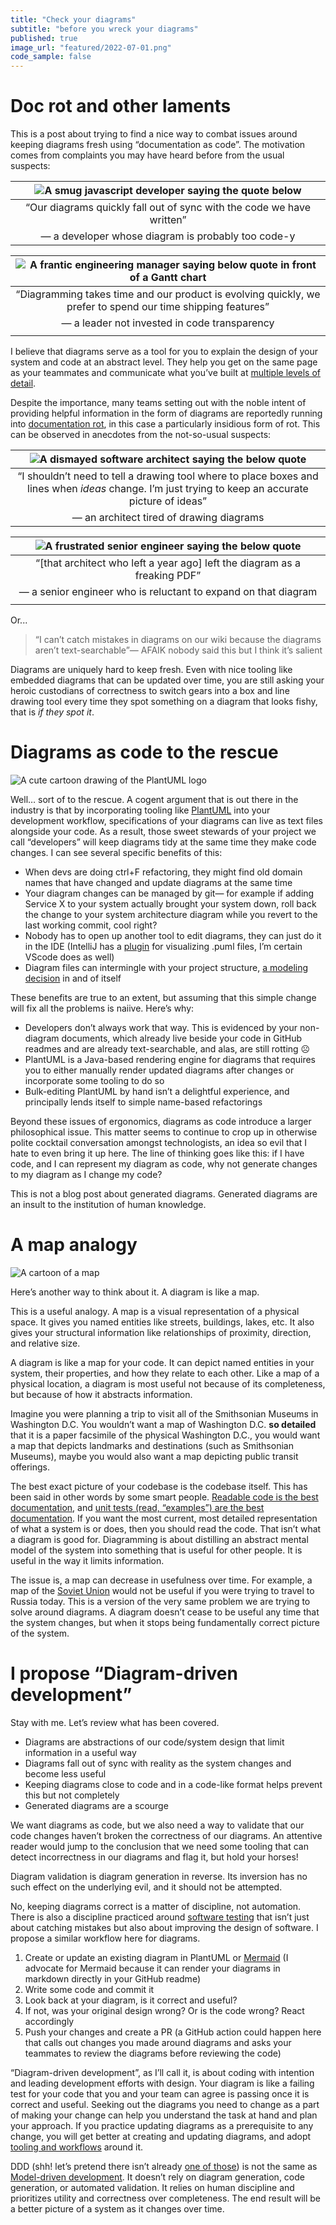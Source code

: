 ```yaml
---
title: "Check your diagrams"
subtitle: "before you wreck your diagrams"
published: true
image_url: "featured/2022-07-01.png"
code_sample: false
---
```


# Doc rot and other laments

This is a post about trying to find a nice way to combat issues around keeping diagrams fresh using “documentation as code”. The motivation comes from complaints you may have heard before from the usual suspects:

| ![A smug javascript developer saying the quote below](/assets/images/posts/2022-07-01/1.png) |
|:--:|
| “Our diagrams quickly fall out of sync with the code we have written” |
| — a developer whose diagram is probably too code-y |

| ![A frantic engineering manager saying below quote in front of a Gantt chart](/assets/images/posts/2022-07-01/2.png) |
|:--:|
| “Diagramming takes time and our product is evolving quickly, we prefer to spend our time shipping features”
| — a leader not invested in code transparency |
| | 

I believe that diagrams serve as a tool for you to explain the design of your system and code at an abstract level. They help you get on the same page as your teammates and communicate what you’ve built at [multiple levels of detail](https://c4model.com/).

Despite the importance, many teams setting out with the noble intent of providing helpful information in the form of diagrams are reportedly running into [documentation rot](https://remotejavadev.com/documentation-rot/), in this case a particularly insidious form of rot. This can be observed in anecdotes from the not-so-usual suspects:

| ![A dismayed software architect saying the below quote](/assets/images/posts/2022-07-01/3.png) |
|:--:|
| “I shouldn’t need to tell a drawing tool where to place boxes and lines when *ideas* change. I’m just trying to keep an accurate picture of ideas”
| — an architect tired of drawing diagrams |

| ![A frustrated senior engineer saying the below quote](/assets/images/posts/2022-07-01/4.png) |
|:--:|
| “[that architect who left a year ago] left the diagram as a freaking PDF” |
| — a senior engineer who is reluctant to expand on that diagram |
| |

Or...
> “I can’t catch mistakes in diagrams on our wiki because the diagrams aren’t text-searchable”— AFAIK nobody said this but I think it’s salient

Diagrams are uniquely hard to keep fresh. Even with nice tooling like embedded diagrams that can be updated over time, you are still asking your heroic custodians of correctness to switch gears into a box and line drawing tool every time they spot something on a diagram that looks fishy, that is *if they spot it*.

# Diagrams as code to the rescue

![A cute cartoon drawing of the PlantUML logo](/assets/images/posts/2022-07-01/6.png)

Well… sort of to the rescue. A cogent argument that is out there in the industry is that by incorporating tooling like [PlantUML](https://plantuml.com/) into your development workflow, specifications of your diagrams can live as text files alongside your code. As a result, those sweet stewards of your project we call “developers” will keep diagrams tidy at the same time they make code changes. I can see several specific benefits of this:

- When devs are doing ctrl+F refactoring, they might find old domain names that have changed and update diagrams at the same time
- Your diagram changes can be managed by git— for example if adding Service X to your system actually brought your system down, roll back the change to your system architecture diagram while you revert to the last working commit, cool right?
- Nobody has to open up another tool to edit diagrams, they can just do it in the IDE (IntelliJ has a [plugin](https://plugins.jetbrains.com/plugin/7017-plantuml-integration) for visualizing .puml files, I’m certain VScode does as well)
- Diagram files can intermingle with your project structure, [a modeling decision](https://dev.to/stevescruz/domain-driven-design-ddd-file-structure-4pja) in and of itself

These benefits are true to an extent, but assuming that this simple change will fix all the problems is naiive. Here’s why:

- Developers don’t always work that way. This is evidenced by your non-diagram documents, which already live beside your code in GitHub readmes and are already text-searchable, and alas, are still rotting ☹️
- PlantUML is a Java-based rendering engine for diagrams that requires you to either manually render updated diagrams after changes or incorporate some tooling to do so
- Bulk-editing PlantUML by hand isn’t a delightful experience, and principally lends itself to simple name-based refactorings

Beyond these issues of ergonomics, diagrams as code introduce a larger philosophical issue. This matter seems to continue to crop up in otherwise polite cocktail conversation amongst technologists, an idea so evil that I hate to even bring it up here. The line of thinking goes like this: if I have code, and I can represent my diagram as code, why not generate changes to my diagram as I change my code?

This is not a blog post about generated diagrams. Generated diagrams are an insult to the institution of human knowledge.

# A map analogy

![A cartoon of a map](/assets/images/posts/2022-07-01/5.png)

Here’s another way to think about it. A diagram is like a map.

This is a useful analogy. A map is a visual representation of a physical space. It gives you named entities like streets, buildings, lakes, etc. It also gives your structural information like relationships of proximity, direction, and relative size.

A diagram is like a map for your code. It can depict named entities in your system, their properties, and how they relate to each other. Like a map of a physical location, a diagram is most useful not because of its completeness, but because of how it abstracts information.

Imagine you were planning a trip to visit all of the Smithsonian Museums in Washington D.C. You wouldn’t want a map of Washington D.C. **so detailed** that it is a paper facsimile of the physical Washington D.C., you would want a map that depicts landmarks and destinations (such as Smithsonian Museums), maybe you would also want a map depicting public transit offerings.

The best exact picture of your codebase is the codebase itself. This has been said in other words by some smart people. [Readable code is the best documentation](https://martinfowler.com/bliki/CodeAsDocumentation.html), and [unit tests (read, “examples”) are the best documentation](https://capgemini.github.io/development/unit-tests-as-documentation/). If you want the most current, most detailed representation of what a system is or does, then you should read the code. That isn’t what a diagram is good for. Diagramming is about distilling an abstract mental model of the system into something that is useful for other people. It is useful in the way it limits information.

The issue is, a map can decrease in usefulness over time. For example, a map of the [Soviet Union](https://en.wikipedia.org/wiki/Soviet_Union) would not be useful if you were trying to travel to Russia today. This is a version of the very same problem we are trying to solve around diagrams. A diagram doesn’t cease to be useful any time that the system changes, but when it stops being fundamentally correct picture of the system.

# I propose “Diagram-driven development”

Stay with me. Let’s review what has been covered.

- Diagrams are abstractions of our code/system design that limit information in a useful way
- Diagrams fall out of sync with reality as the system changes and become less useful
- Keeping diagrams close to code and in a code-like format helps prevent this but not completely
- Generated diagrams are a scourge

We want diagrams as code, but we also need a way to validate that our code changes haven’t broken the correctness of our diagrams. An attentive reader would jump to the conclusion that we need some tooling that can detect incorrectness in our diagrams and flag it, but hold your horses!

Diagram validation is diagram generation in reverse. Its inversion has no such effect on the underlying evil, and it should not be attempted.

No, keeping diagrams correct is a matter of discipline, not automation. There is also a discipline practiced around [software testing](https://en.wikipedia.org/wiki/Test-driven_development) that isn’t just about catching mistakes but also about improving the design of software. I propose a similar workflow here for diagrams.

1. Create or update an existing diagram in PlantUML or [Mermaid](https://mermaid-js.github.io/mermaid/#/) (I advocate for Mermaid because it can render your diagrams in markdown directly in your GitHub readme)
2. Write some code and commit it
3. Look back at your diagram, is it correct and useful?
4. If not, was your original design wrong? Or is the code wrong? React accordingly
5. Push your changes and create a PR (a GitHub action could happen here that calls out changes you made around diagrams and asks your teammates to review the diagrams before reviewing the code)

“Diagram-driven development”, as I’ll call it, is about coding with intention and leading development efforts with design. Your diagram is like a failing test for your code that you and your team can agree is passing once it is correct and useful. Seeking out the diagrams you need to change as a part of making your change can help you understand the task at hand and plan your approach. If you practice updating diagrams as a prerequisite to any change, you will get better at creating and updating diagrams, and adopt [tooling and workflows](https://www.thoughtworks.com/radar/techniques/diagrams-as-code) around it.

DDD (shh! let’s pretend there isn’t already [one of those](https://martinfowler.com/bliki/DomainDrivenDesign.html)) is not the same as [Model-driven development](https://www.archetypesoftware.com/blog/rebel-bitbucket). It doesn’t rely on diagram generation, code generation, or automated validation. It relies on human discipline and prioritizes utility and correctness over completeness. The end result will be a better picture of a system as it changes over time.
